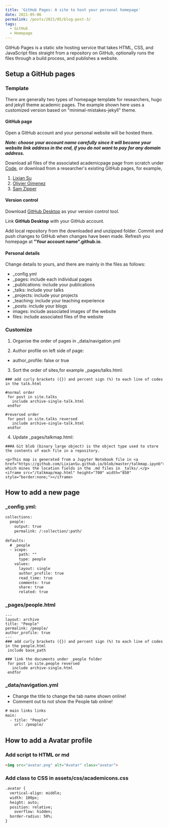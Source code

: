 ```yaml
---
title: 'GitHub Pages: A site to host your personal homepage'
date: 2021-05-06
permalink: /posts/2021/05/blog-post-3/
tags:
  - GitHub
  - Homepage
---
```


GitHub Pages is a static site hosting service that takes HTML, CSS, and JavaScript files straight from a repository on GitHub, optionally runs the files through a build process, and publishes a website. 

## Setup a GitHub pages

### Template 

There are generally two types of homepage template for researchers, hugo and jekyll theme academic pages. The example shown here uses a customized version based on "minimal-mistakes-jekyll" theme. 

#### GitHub page 
Open a GitHub account and your personal website will be hosted there.

***Note: choose your account name carefully since it will become your website link address in the end, if you do not want to pay for any domain address.***

Download all files of the associated academicpage page from scratch under [Code](https://github.com/academicpages/academicpages.github.io), or download from a researcher's existing GitHub pages, for example, 

1. [Lixian Su](https://github.com/LixianSu.github.io)
2. [Olivier Gimenez](https://github.com/oliviergimenez/oliviergimenez.github.io)
3. [Sam Zipper](https://github.com/samzipper/website-HEAL)

#### Version control

Download [GitHub Desktop](https://desktop.github.com/) as your version control tool. 

Link **GitHub Desktop** with your GitHub account. 

Add local repository from the downloaded and unzipped folder. Commit and push changes to GitHub when changes have been made. Refresh you homepage at **"Your account name".github.io**. 

#### Personal details

Change details to yours, and there are mainly in the files as follows:
* _config.yml
* _pages: include each individual pages
* _publications: include your publications
* _talks: include your talks
* _projects: include your projects
* _teaching: include your teaching experience
* _posts: include your blogs
* images: include associated images of the website
* files: include associated files of the website

### Customize

1. Organise the order of pages in _data/navigation.yml

2. Author profile on left side of page: 
  * author_profile: false or true

3. Sort the order of sites,for example _pages/talks.html: 

```text
### add curly brackets ({}) and percent sign (%) to each line of codes in the talk.html

#normal order
 for post in site.talks 
   include archive-single-talk.html 
 endfor 

#reversed order
 for post in site.talks reversed 
   include archive-single-talk.html 
 endfor 
```

4. Update _pages/talkmap.html:

```text
###A Git blob (binary large object) is the object type used to store the contents of each file in a repository. 

<p>This map is generated from a Jupyter Notebook file in <a href="https://github.com/LixianSu.github.io/blob/master/talkmap.ipynb">/_talks/talkmap.ipynb</a>, which mines the location fields in the .md files in _talks/.</p>
<iframe src="/talkmap/map.html" height="700" width="850" style="border:none;"></iframe>
```

## How to add a new page

### _config.yml: 

```html
collections:
  people:
    output: true
    permalink: /:collection/:path/
      
defaults:
  # _people
  - scope:
      path: ""
      type: people
    values:
      layout: single
      author_profile: true
      read_time: true
      comments: true
      share: true
      related: true
```

### _pages/people.html

```text
---
layout: archive
title: "People"
permalink: /people/
author_profile: true
---
### add curly brackets ({}) and percent sign (%) to each line of codes in the people.html
 include base_path 

### link the documents under _people folder
 for post in site.people reversed 
   include archive-single.html 
 endfor 
```

### _data/navigation.yml

* Change the title to change the tab name shown online!
* Comment out to not show the People tab online!

```html
# main links links
main:
  - title: "People"
    url: /people/
```


## How to add a Avatar profile

### Add script to HTML or md

```html
<img src="avatar.png" alt="Avatar" class="avatar">
```

### Add class to CSS in assets/css/academicons.css

```html
.avatar {
  vertical-align: middle;
  width: 100px;
  height: auto;
  position: relative;
	overflow: hidden;
  border-radius: 50%;
}
```


